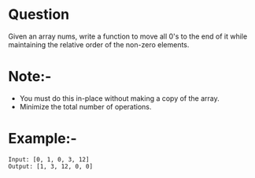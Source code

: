 
# Question 

Given an array nums, write a function to move all 0's to the end of it while maintaining the relative order of the non-zero elements.

# Note:-

- You must do this in-place without making a copy of the array.
- Minimize the total number of operations.

# Example:-
```
Input: [0, 1, 0, 3, 12]
Output: [1, 3, 12, 0, 0]
```